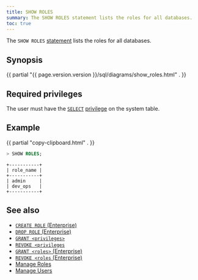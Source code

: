 ```yaml
---
title: SHOW ROLES
summary: The SHOW ROLES statement lists the roles for all databases.
toc: true
---
```


The `SHOW ROLES` [statement](sql-statements.html) lists the roles for all databases.

## Synopsis

<div>
  {{ partial "{{ page.version.version }}/sql/diagrams/show_roles.html" . }}
</div>

## Required privileges

The user must have the [`SELECT`](select-clause.html) [privilege](authorization.html#assign-privileges) on the system table.

## Example

{{ partial "copy-clipboard.html" . }}
~~~ sql
> SHOW ROLES;
~~~

~~~
+-----------+
| role_name |
+-----------+
| admin     |
| dev_ops   |
+-----------+
~~~

## See also

- [`CREATE ROLE` (Enterprise)](create-role.html)
- [`DROP ROLE` (Enterprise)](drop-role.html)
- [`GRANT <privileges>`](grant.html)
- [`REVOKE <privileges`](revoke.html)
- [`GRANT <roles>` (Enterprise)](grant-roles.html)
- [`REVOKE <roles` (Enterprise)](revoke-roles.html)
- [Manage Roles](authorization.html#create-and-manage-roles)
- [Manage Users](create-and-manage-users.html)
